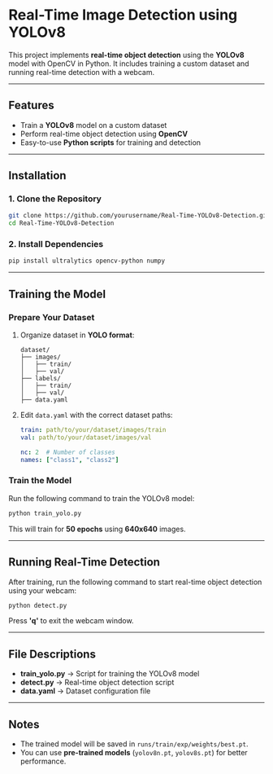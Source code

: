 # Real-Time Image Detection using YOLOv8

This project implements **real-time object detection** using the **YOLOv8** model with OpenCV in Python. It includes training a custom dataset and running real-time detection with a webcam.

---

## Features
- Train a **YOLOv8** model on a custom dataset
- Perform real-time object detection using **OpenCV**
- Easy-to-use **Python scripts** for training and detection

---

## Installation
### **1. Clone the Repository**
```bash
git clone https://github.com/yourusername/Real-Time-YOLOv8-Detection.git
cd Real-Time-YOLOv8-Detection
```

### **2. Install Dependencies**
```bash
pip install ultralytics opencv-python numpy
```

---

## Training the Model
### **Prepare Your Dataset**
1. Organize dataset in **YOLO format**:
   ```
   dataset/
   ├── images/
   │   ├── train/
   │   ├── val/
   ├── labels/
   │   ├── train/
   │   ├── val/
   ├── data.yaml
   ```
2. Edit `data.yaml` with the correct dataset paths:
   ```yaml
   train: path/to/your/dataset/images/train
   val: path/to/your/dataset/images/val
   
   nc: 2  # Number of classes
   names: ["class1", "class2"]
   ```

### **Train the Model**
Run the following command to train the YOLOv8 model:
```bash
python train_yolo.py
```
This will train for **50 epochs** using **640x640** images.

---

## Running Real-Time Detection
After training, run the following command to start real-time object detection using your webcam:
```bash
python detect.py
```
Press **'q'** to exit the webcam window.

---

## File Descriptions
- **train_yolo.py** → Script for training the YOLOv8 model
- **detect.py** → Real-time object detection script
- **data.yaml** → Dataset configuration file

---

## Notes
- The trained model will be saved in `runs/train/exp/weights/best.pt`.
- You can use **pre-trained models** (`yolov8n.pt`, `yolov8s.pt`) for better performance.
